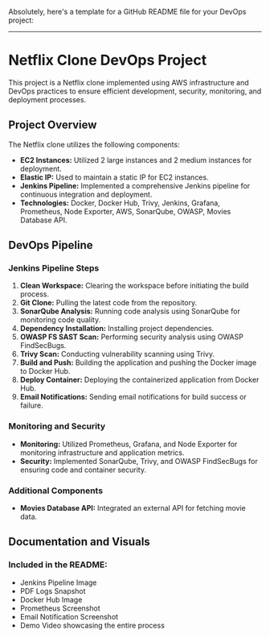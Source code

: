 Absolutely, here's a template for a GitHub README file for your DevOps project:

---

# Netflix Clone DevOps Project

This project is a Netflix clone implemented using AWS infrastructure and DevOps practices to ensure efficient development, security, monitoring, and deployment processes.

## Project Overview

The Netflix clone utilizes the following components:
- **EC2 Instances:** Utilized 2 large instances and 2 medium instances for deployment.
- **Elastic IP:** Used to maintain a static IP for EC2 instances.
- **Jenkins Pipeline:** Implemented a comprehensive Jenkins pipeline for continuous integration and deployment.
- **Technologies:** Docker, Docker Hub, Trivy, Jenkins, Grafana, Prometheus, Node Exporter, AWS, SonarQube, OWASP, Movies Database API.

## DevOps Pipeline

### Jenkins Pipeline Steps
1. **Clean Workspace:** Clearing the workspace before initiating the build process.
2. **Git Clone:** Pulling the latest code from the repository.
3. **SonarQube Analysis:** Running code analysis using SonarQube for monitoring code quality.
4. **Dependency Installation:** Installing project dependencies.
5. **OWASP FS SAST Scan:** Performing security analysis using OWASP FindSecBugs.
6. **Trivy Scan:** Conducting vulnerability scanning using Trivy.
7. **Build and Push:** Building the application and pushing the Docker image to Docker Hub.
8. **Deploy Container:** Deploying the containerized application from Docker Hub.
9. **Email Notifications:** Sending email notifications for build success or failure.

### Monitoring and Security
- **Monitoring:** Utilized Prometheus, Grafana, and Node Exporter for monitoring infrastructure and application metrics.
- **Security:** Implemented SonarQube, Trivy, and OWASP FindSecBugs for ensuring code and container security.

### Additional Components
- **Movies Database API:** Integrated an external API for fetching movie data.

## Documentation and Visuals

### Included in the README:
- Jenkins Pipeline Image
- PDF Logs Snapshot
- Docker Hub Image
- Prometheus Screenshot
- Email Notification Screenshot
- Demo Video showcasing the entire process

